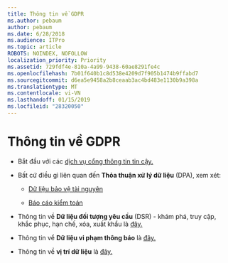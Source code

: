 ```yaml
---
title: Thông tin về GDPR
ms.author: pebaum
author: pebaum
ms.date: 6/28/2018
ms.audience: ITPro
ms.topic: article
ROBOTS: NOINDEX, NOFOLLOW
localization_priority: Priority
ms.assetid: 729fdf4e-810a-4a99-9438-60ae8291fe4c
ms.openlocfilehash: 7b01f640b1c8d538e4209d7f905b1474b9ffabd7
ms.sourcegitcommit: d6ea5e9458a2b8ceaab3ac4bd483e1130b9a398a
ms.translationtype: MT
ms.contentlocale: vi-VN
ms.lasthandoff: 01/15/2019
ms.locfileid: "28320050"
---
```

# <a name="information-about-gdpr"></a>Thông tin về GDPR

- Bắt đầu với các [dịch vụ cổng thông tin tin cậy.](https://servicetrust.microsoft.com/ViewPage/GDPRGetStarted)
    
- Bất cứ điều gì liên quan đến **Thỏa thuận xử lý dữ liệu** (DPA), xem xét: 
    
  - [Dữ liệu bảo vệ tài nguyên](https://servicetrust.microsoft.com/ViewPage/TrustDocuments)
    
  - [Báo cáo kiểm toán](https://servicetrust.microsoft.com/ViewPage/MSComplianceGuide)
    
- Thông tin về **Dữ liệu đối tượng yêu cầu** (DSR) - khám phá, truy cập, khắc phục, hạn chế, xóa, xuất khẩu là [đây.](https://docs.microsoft.com/en-us/microsoft-365/compliance/gdpr-dsr-office365)
    
- Thông tin về **Dữ liệu vi phạm thông báo** là [đây.](https://servicetrust.microsoft.com/ViewPage/GDPRBreach)
    
- Thông tin về **vị trí dữ liệu** là [đây.](https://products.office.com/en-us/where-is-your-data-located?ms.officeurl=datamaps&amp;geo=All#All)
    

